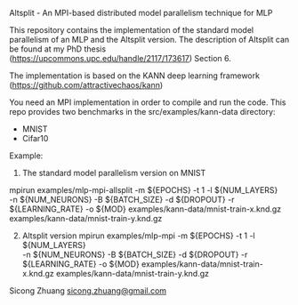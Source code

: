 Altsplit - An MPI-based distributed model parallelism technique for MLP

This repository contains the implementation of the standard 
model parallelism of an MLP and the Altsplit version. The description of 
Altsplit can be found at my PhD thesis (https://upcommons.upc.edu/handle/2117/173617)
Section 6. 

The implementation is based on the KANN deep learning framework (https://github.com/attractivechaos/kann)

You need an MPI implementation in order to compile and run the code.
This repo provides two benchmarks in the src/examples/kann-data directory:
- MNIST 
- Cifar10

Example:
1. The standard model parallelism version on MNIST

mpirun examples/mlp-mpi-allsplit -m ${EPOCHS} -t 1 -l ${NUM_LAYERS} \
                                 -n ${NUM_NEURONS} -B ${BATCH_SIZE} -d ${DROPOUT} -r ${LEARNING_RATE} 
                                 -o ${MOD} examples/kann-data/mnist-train-x.knd.gz examples/kann-data/mnist-train-y.knd.gz 

2. Altsplit version
mpirun examples/mlp-mpi -m ${EPOCHS} -t 1 -l ${NUM_LAYERS} \
                        -n ${NUM_NEURONS} -B ${BATCH_SIZE} -d ${DROPOUT} -r ${LEARNING_RATE} 
                        -o ${MOD} examples/kann-data/mnist-train-x.knd.gz examples/kann-data/mnist-train-y.knd.gz 

Sicong Zhuang
sicong.zhuang@gmail.com
